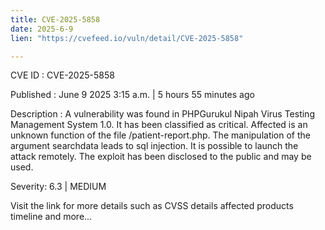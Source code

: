```yaml
---
title: CVE-2025-5858
date: 2025-6-9
lien: "https://cvefeed.io/vuln/detail/CVE-2025-5858"

---
```


CVE ID : CVE-2025-5858

Published :  June 9
2025
3:15 a.m. | 5 hours
55 minutes ago

Description : A vulnerability was found in PHPGurukul Nipah Virus Testing Management System 1.0. It has been classified as critical. Affected is an unknown function of the file /patient-report.php. The manipulation of the argument searchdata leads to sql injection. It is possible to launch the attack remotely. The exploit has been disclosed to the public and may be used.

Severity: 6.3 | MEDIUM

Visit the link for more details
such as CVSS details
affected products
timeline
and more...
